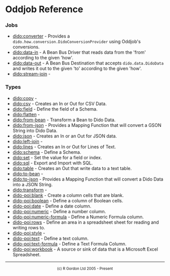 # Oddjob Reference

### Jobs

- [dido:converter](dido/oddjob/util/DidoConverterJob.md) - Provides a `dido.how.conversion.DidoConversionProvider` using Oddjob's conversions.
- [dido:data-in](dido/oddjob/beanbus/DataInDriver.md) - A Bean Bus Driver that reads data from the 'from' according to the given 'how'.
- [dido:data-out](dido/oddjob/beanbus/DataOutDestination.md) - A Bean Bus Destination that accepts `dido.data.DidoData` and writes it out to the given 'to' according to the given 'how'.
- [dido:stream-join](dido/operators/StreamJoinService.md) - 

### Types

- [dido:copy](dido/operators/transform/ValueCopyFactory.md) - 
- [dido:csv](dido/csv/CsvDido.md) - Creates an In or Out for CSV Data.
- [dido:field](dido/oddjob/schema/SchemaFieldBean.md) - Define the field of a Schema.
- [dido:flatten](dido/operators/FlattenType.md) - 
- [dido:from-bean](dido/oddjob/bean/FromBeanTransformer.md) - Transform a Bean to Dido Data.
- [dido:from-json](dido/json/FromJsonStringType.md) - Provides a Mapping Function that will convert a GSON String into Dido Data.
- [dido:json](dido/json/JsonDido.md) - Creates an In or an Out for JSON data.
- [dido:left-join](dido/operators/LeftStreamJoinType.md) - 
- [dido:lines](dido/oddjob/util/LinesDido.md) - Creates an In or Out for Lines of Text.
- [dido:schema](dido/oddjob/schema/SchemaBean.md) - Define a Schema.
- [dido:set](dido/operators/transform/ValueSetFactory.md) - Set the value for a field or index.
- [dido:sql](dido/sql/SqlDido.md) - Export and Import with SQL.
- [dido:table](dido/text/TextTableDido.md) - Creates an Out that write data to a text table.
- [dido:to-bean](dido/oddjob/bean/ToBeanTransformer.md) - 
- [dido:to-json](dido/json/ToJsonStringType.md) - Provides a Mapping Function that will convert a Dido Data into a JSON String.
- [dido:transform](dido/operators/transform/TransformationFactory.md) - 
- [dido-poi:blank](dido/poi/layouts/BlankCell.md) - Create a column cells that are blank.
- [dido-poi:boolean](dido/poi/layouts/BooleanCell.md) - Define a column of Boolean cells.
- [dido-poi:date](dido/poi/layouts/DateCell.md) - Define a date column.
- [dido-poi:numeric](dido/poi/layouts/NumericCell.md) - Define a number column.
- [dido-poi:numeric-formula](dido/poi/layouts/NumericFormulaCell.md) - Define a Numeric Formula column.
- [dido-poi:rows](dido/poi/layouts/DataRows.md) - Define an area in a spreadsheet sheet for reading and writing rows to.
- [dido-poi:style](dido/poi/style/StyleBean.md) - 
- [dido-poi:text](dido/poi/layouts/TextCell.md) - Define a text column.
- [dido-poi:text-formula](dido/poi/layouts/TextFormulaCell.md) - Define a Text Formula Column.
- [dido-poi:workbook](dido/poi/data/PoiWorkbook.md) - A source or sink of data that is a Microsoft Excel Spreadsheet.

-----------------------

<div style='font-size: smaller; text-align: center;'>(c) R Gordon Ltd 2005 - Present</div>
